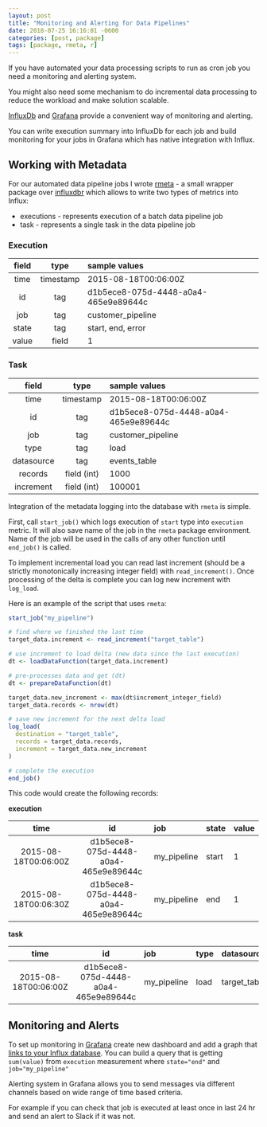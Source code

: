 ```yaml
---
layout: post
title: "Monitoring and Alerting for Data Pipelines"
date: 2018-07-25 16:16:01 -0600
categories: [post, package]
tags: [package, rmeta, r]
---
```


If you have automated your data processing scripts to run as cron job you need a monitoring and alerting system.  

You might also need some mechanism to do incremental data processing to reduce the workload and make solution scalable.

[InfluxDb](https://www.influxdata.com/) and [Grafana](https://grafana.com/) provide a convenient way of monitoring and alerting.

You can write execution summary into InfluxDb for each job and build monitoring for your jobs in Grafana which has native integration with Influx.

## Working with Metadata
For our automated data pipeline jobs I wrote [rmeta](https://github.com/byapparov/rmeta) - a small wrapper package over [influxdbr](https://github.com/dleutnant/influxdbr) which allows to write two types of metrics into Influx:

* executions - represents execution of a batch data pipeline job
* task - represents a single task in the data pipeline job

### Execution

| field         |   type        | sample values                        |
|:-------------:|:-------------:|:-------------------------------------|
| time          | timestamp     | 2015-08-18T00:06:00Z                 |
| id            | tag           | d1b5ece8-075d-4448-a0a4-465e9e89644c |
| job           | tag           | customer_pipeline                    |
| state         | tag           | start, end, error                    |
| value         | field         | 1                                    |

### Task

| field         |   type        | sample values        |
|:-------------:|:-------------:|:---------------------|
| time          | timestamp     | 2015-08-18T00:06:00Z |
| id            | tag           | d1b5ece8-075d-4448-a0a4-465e9e89644c |
| job           | tag           | customer_pipeline    |
| type          | tag           | load                 |
| datasource    | tag           | events_table         |
| records       | field (int)   | 1000                 |
| increment     | field (int)   | 100001               |


Integration of the metadata logging into the database with `rmeta` is simple.

First, call `start_job()` which logs execution of `start` type into `execution` metric. It will also save name of the job in the `rmeta` package environment. Name of the job will be used in the calls of any other function until `end_job()` is called.

To implement incremental load you can read last increment (should be a strictly monotonically increasing integer field) with `read_increment()`. Once processing of the delta is complete you can log new increment with `log_load`.

Here is an example of the script that uses `rmeta`:

```R
start_job("my_pipeline")

# find where we finished the last time
target_data.increment <- read_increment("target_table")

# use increment to load delta (new data since the last execution)
dt <- loadDataFunction(target_data.increment)

# pre-processes data and get (dt)
dt <- prepareDataFunction(dt)

target_data.new_increment <- max(dt$increment_integer_field)
target_data.records <- nrow(dt)

# save new increment for the next delta load
log_load(
  destination = "target_table",
  records = target_data.records,
  increment = target_data.new_increment
)

# complete the execution
end_job()
```

This code would create the following records:

**execution**

|time           |id             | job              |state | value |
|:-------------:|:-------------:|:-----------------|:-----|-------|
|2015-08-18T00:06:00Z|d1b5ece8-075d-4448-a0a4-465e9e89644c|my_pipeline|start|1|
|2015-08-18T00:06:30Z|d1b5ece8-075d-4448-a0a4-465e9e89644c|my_pipeline|end  |1|

**task**

|time                |id                                  | job       |type | datasource |records|increment|
|:------------------:|:----------------------------------:|:----------|:----|:-----------|-------|---------|
|2015-08-18T00:06:00Z|d1b5ece8-075d-4448-a0a4-465e9e89644c|my_pipeline|load |target_table|1000   | 10001   |


## Monitoring and Alerts

To set up monitoring in [Grafana](http://docs.grafana.org/guides/getting_started/) create new dashboard and add a graph that [links to your Influx database](http://docs.grafana.org/features/datasources/influxdb/). You can build a query that is getting `sum(value)` from `execution` measurement where `state="end"` and `job="my_pipeline"`

Alerting system in Grafana allows you to send messages via different channels based on wide range of time based criteria.

For example if you can check that job is executed at least once in last 24 hr and send an alert to Slack if it was not.
